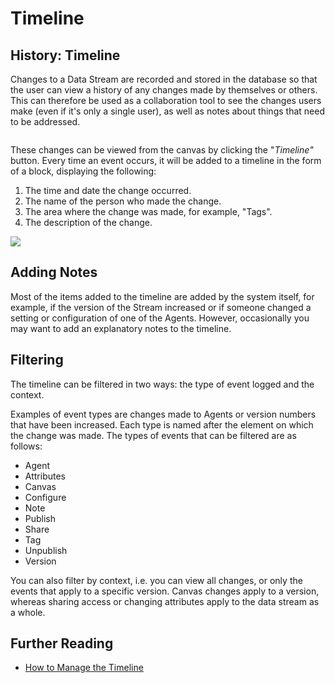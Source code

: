 # Timeline

## History: Timeline

Changes to a Data Stream are recorded and stored in the database so that the user can view a history of any changes made by themselves or others. This can therefore be used as a collaboration tool to see the changes users make (even if it's only a single user), as well as notes about things that need to be addressed.

<figure><img src="../../.gitbook/assets/timeline.png" alt=""><figcaption></figcaption></figure>

These changes can be viewed from the canvas by clicking the "_Timeline"_ button. Every time an event occurs, it will be added to a timeline in the form of a block, displaying the following:

1. The time and date the change occurred.
2. The name of the person who made the change.
3. The area where the change was made, for example, "Tags".
4. The description of the change.

![](../../.gitbook/assets/timeline-explained.png)

## Adding Notes

Most of the items added to the timeline are added by the system itself, for example, if the version of the Stream increased or if someone changed a setting or configuration of one of the Agents. However, occasionally you may want to add an explanatory notes to the timeline.&#x20;

## Filtering

The timeline can be filtered in two ways: the type of event logged and the context.&#x20;

Examples of event types are changes made to Agents or version numbers that have been increased. Each type is named after the element on which the change was made. The types of events that can be filtered are as follows:

* Agent
* Attributes
* Canvas
* Configure
* Note
* Publish
* Share
* Tag
* Unpublish
* Version

You can also filter by context, i.e. you can view all changes, or only the events that apply to a specific version. Canvas changes apply to a version, whereas sharing access or changing attributes apply to the data stream as a whole.

## Further Reading

* [How to Manage the Timeline](../../how-tos/data-streams/use-the-timeline.md)
